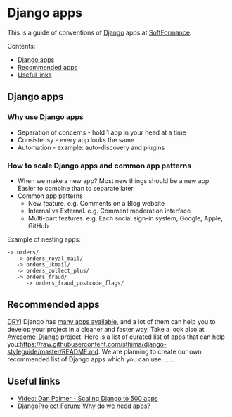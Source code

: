 # Django apps

This is a guide of conventions of [Django](https://www.djangoproject.com/) apps at [SoftFormance](https://softformance.com).

Contents:

- [Django apps](#django-apps)
- [Recommended apps](#recommended-apps)
- [Useful links](#useful-links)


## Django apps

### Why use Django apps
- Separation of concerns - hold 1 app in your head at a time
- Consistensy - every app looks the same
- Automation - example: auto-discovery and plugins

### How to scale Django apps and common app patterns
- When we make a new app? Most new things should be a new app. Easier to combine than to separate later.
- Common app patterns
    - New feature. e.g. Comments on a Blog website
    - Internal vs External. e.g. Comment moderation interface
    - Multi-part features. e.g. Each social sign-in system, Google, Apple, GitHub


Example of nesting apps:
```
-> orders/
   -> orders_royal_mail/
   -> orders_ukmail/
   -> orders_collect_plus/
   -> orders_fraud/
      -> orders_fraud_postcode_flags/
```


## Recommended apps

[DRY](https://en.wikipedia.org/wiki/Don%27t_repeat_yourself)! Django has [many apps available](https://djangopackages.org/), and a lot of them can help you to develop your project in a cleaner and faster way. Take a look also at [Awesome-Django](https://github.com/wsvincent/awesome-django) project. Here is a list of curated list of apps that can help you:https://raw.githubusercontent.com/sthima/django-styleguide/master/README.md. We are planning to create our own recommended list of Django apps which you can use. 
.....


## Useful links

- [Video: Dan Palmer - Scaling Django to 500 apps](https://www.youtube.com/watch?v=NsHo-kThlqI)
- [DjangoProject Forum: Why do we need apps?](https://forum.djangoproject.com/t/why-do-we-need-apps/827)
